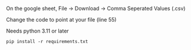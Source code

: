 On the google sheet, File -> Download -> Comma Seperated Values (.csv)

Change the code to point at your file (line 55)

Needs python 3.11 or later

`pip install -r requirements.txt`
